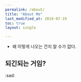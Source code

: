 ```yaml
---
permalink: /about/
title: "About Me"
last_modified_at: 2019-07-19
toc: true
layout: single

---
```


- 왜 이렇게 나오는 건지 알 수가 없다.

## 되긴되는 거임?

:sad:
